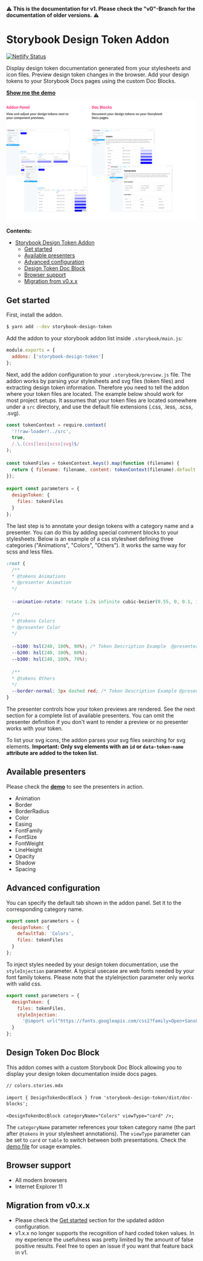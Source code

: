 ⚠️ **This is the documentation for v1. Please check the "v0"-Branch for the documentation of older versions.** ⚠️

# Storybook Design Token Addon

[![Netlify Status](https://api.netlify.com/api/v1/badges/de6a7567-7e09-4753-a3b9-5a058dc8f03f/deploy-status)](https://app.netlify.com/sites/storybook-design-token-v1/deploys)

Display design token documentation generated from your stylesheets and icon files. Preview design token changes in the browser. Add your design tokens to your Storybook Docs pages using the custom Doc Blocks.

**[Show me the demo](https://storybook-design-token-v1.netlify.app/?path=/story/components-button--button)**

![Teaser image](docs/teaser.png)

**Contents:**

- [Storybook Design Token Addon](#storybook-design-token-addon)
  - [Get started](#get-started)
  - [Available presenters](#available-presenters)
  - [Advanced configuration](#advanced-configuration)
  - [Design Token Doc Block](#design-token-doc-block)
  - [Browser support](#browser-support)
  - [Migration from v0.x.x](#migration-from-v0xx)

## Get started

First, install the addon.

```sh
$ yarn add --dev storybook-design-token
```

Add the addon to your storybook addon list inside `.storybook/main.js`:

```javascript
module.exports = {
  addons: ['storybook-design-token']
};
```

Next, add the addon configuration to your `.storybook/preview.js` file. The addon works by parsing your stylesheets and svg files (token files) and extracting design token information. Therefore you need to tell the addon where your token files are located. The example below should work for most project setups. It assumes that your token files are located somewhere under a `src` directory, and use the default file extensions (.css, .less, .scss, .svg).

```javascript
const tokenContext = require.context(
  '!!raw-loader!../src',
  true,
  /.\.(css|less|scss|svg)$/
);

const tokenFiles = tokenContext.keys().map(function (filename) {
  return { filename: filename, content: tokenContext(filename).default };
});

export const parameters = {
  designToken: {
    files: tokenFiles
  }
};
```

The last step is to annotate your design tokens with a category name and a presenter. You can do this by adding special comment blocks to your stylesheets. Below is an example of a css stylesheet defining three categories ("Animations", "Colors", "Others"). It works the same way for scss and less files.

```css
:root {
  /**
  * @tokens Animations
  * @presenter Animation
  */

  --animation-rotate: rotate 1.2s infinite cubic-bezier(0.55, 0, 0.1, 1);

  /**
  * @tokens Colors
  * @presenter Color
  */

  --b100: hsl(240, 100%, 90%); /* Token Description Example  @presenter Color */
  --b200: hsl(240, 100%, 80%);
  --b300: hsl(240, 100%, 70%);

  /**
  * @tokens Others
  */
  --border-normal: 3px dashed red; /* Token Description Example @presenter BorderRadius */
}
```

The presenter controls how your token previews are rendered. See the next section for a complete list of available presenters. You can omit the presenter definition if you don't want to render a preview or no presenter works with your token.

To list your svg icons, the addon parses your svg files searching for svg elements. **Important: Only svg elements with an `id` or `data-token-name` attribute are added to the token list.**

## Available presenters

Please check the **[demo](https://storybook-design-token-v1.netlify.app/?path=/story/components-button--button)** to see the presenters in action.

- Animation
- Border
- BorderRadius
- Color
- Easing
- FontFamily
- FontSize
- FontWeight
- LineHeight
- Opacity
- Shadow
- Spacing

## Advanced configuration

You can specify the default tab shown in the addon panel. Set it to the corresponding category name.

```javascript
export const parameters = {
  designToken: {
    defaultTab: 'Colors',
    files: tokenFiles
  }
};
```

To inject styles needed by your design token documentation, use the `styleInjection` parameter. A typical usecase are web fonts needed by your font family tokens. Please note that the styleInjection parameter only works with valid css.

```javascript
export const parameters = {
  designToken: {
    files: tokenFiles,
    styleInjection:
      '@import url("https://fonts.googleapis.com/css2?family=Open+Sans&display=swap");'
  }
};
```

## Design Token Doc Block

This addon comes with a custom Storybook Doc Block allowing you to display your design token documentation inside docs pages.

```tsx
// colors.stories.mdx

import { DesignTokenDocBlock } from 'storybook-design-token/dist/doc-blocks';

<DesignTokenDocBlock categoryName="Colors" viewType="card" />;
```

The `categoryName` parameter references your token category name (the part after `@tokens` in your stylesheet annotations). The `viewType` parameter can be set to `card` or `table` to switch between both presentations.
Check the [demo file](https://github.com/UX-and-I/storybook-design-token/blob/v1/demo/src/design-tokens/colors.stories.mdx) for usage examples.

## Browser support

- All modern browsers
- Internet Explorer 11

## Migration from v0.x.x

- Please check the [Get started](#get-started) section for the updated addon configuration.
- v1.x.x no longer supports the recognition of hard coded token values. In my experience the usefulness was pretty limited by the amount of false positive results. Feel free to open an issue if you want that feature back in v1.
